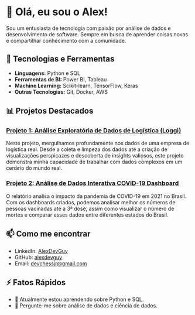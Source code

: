 # 👋 Olá, eu sou o Alex!

Sou um entusiasta de tecnologia com paixão por análise de dados e desenvolvimento de software. Sempre em busca de aprender coisas novas e compartilhar conhecimento com a comunidade.

## 🔧 Tecnologias e Ferramentas

- **Linguagens:** Python e SQL
- **Ferramentas de BI:** Power BI, Tableau
- **Machine Learning:** Scikit-learn, TensorFlow, Keras
- **Outras Tecnologias:** Git, Docker, AWS

## 📊 Projetos Destacados

### [Projeto 1: Análise Exploratória de Dados de Logística (Loggi)](https://github.com/alexdevguy/repositorio-exemplo/Projetos/Projeto%20de%20parceria%20Loggi/Projeto%20de%20parceria.ipynb)

Neste projeto, mergulhamos profundamente nos dados de uma empresa de logística real. Desde a coleta e limpeza dos dados até a criação de visualizações perspicazes e descoberta de insights valiosos, este projeto demonstra minha capacidade de trabalhar com dados complexos em um cenário do mundo real.

### [Projeto 2: Análise de Dados Interativa COVID-19 Dashboard](https://github.com/alexdevguy/repositorio-exemplo/Projetos/Projeto%20COVID-19%20Dashboard)

O relatório analisa o impacto da pandemia de COVID-19 em 2021 no Brasil. Com os dashboards criados, podemos analisar melhor os números de pessoas vacinadas até a 3ª dose, assim como visualizar o número de mortes e comparar esses dados entre diferentes estados do Brasil.

## 📫 Como me encontrar

- LinkedIn: [AlexDevGuy](https://www.linkedin.com/in/alex-alves-dev/)
- GitHub: [alexdevguy](https://github.com/alexdevguy)
- Email: devchessjr@gmail.com

## ⚡ Fatos Rápidos

- 🌱 Atualmente estou aprendendo sobre Python e SQL.
- 💬 Pergunte-me sobre análise de dados e ciência de dados.
